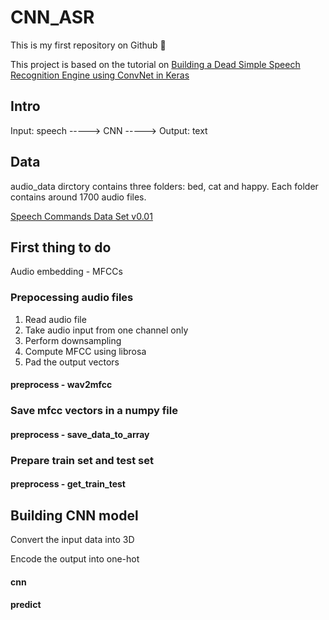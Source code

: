 # CNN_ASR

This is my first repository on Github :hatching_chick:

This project is based on the tutorial on [Building a Dead Simple Speech Recognition Engine using ConvNet in Keras](https://blog.manash.me/building-a-dead-simple-word-recognition-engine-using-convnet-in-keras-25e72c19c12b)

## Intro
Input: speech -----> CNN -----> Output: text

## Data
audio_data dirctory contains three folders: bed, cat and happy. Each folder contains around 1700 audio files.

[Speech Commands Data Set v0.01](https://www.kaggle.com/c/tensorflow-speech-recognition-challenge/data)

## First thing to do
Audio embedding - MFCCs
### Prepocessing audio files
1. Read audio file
2. Take audio input from one channel only
3. Perform downsampling
4. Compute MFCC using librosa
5. Pad the output vectors 
#### preprocess - wav2mfcc
### Save mfcc vectors in a numpy file
#### preprocess - save_data_to_array
### Prepare train set and test set
#### preprocess - get_train_test

## Building CNN model
Convert the input data into 3D

Encode the output into one-hot
#### cnn
#### predict
